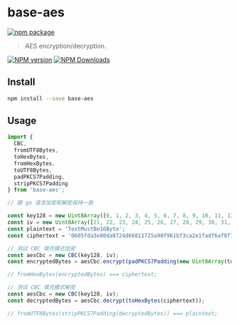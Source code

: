 # base-aes

[![npm package](https://nodei.co/npm/base-aes.png?downloads=true&downloadRank=true&stars=true)](https://www.npmjs.com/package/base-aes)

> AES encryption/decryption.

[![NPM version](https://img.shields.io/npm/v/base-aes.svg?style=flat)](https://npmjs.org/package/base-aes)
[![NPM Downloads](https://img.shields.io/npm/dm/base-aes.svg?style=flat)](https://npmjs.org/package/base-aes)


## Install

```bash
npm install --save base-aes
```

## Usage

```js
import {
  CBC,
  fromUTF8Bytes,
  toHexBytes,
  fromHexBytes,
  toUTF8Bytes,
  padPKCS7Padding,
  stripPKCS7Padding
} from 'base-aes';

// 跟 go 语言加密和解密保持一致

const key128 = new Uint8Array([0, 1, 2, 3, 4, 5, 6, 7, 8, 9, 10, 11, 12, 13, 14, 15]);
const iv = new Uint8Array([21, 22, 23, 24, 25, 26, 27, 28, 29, 30, 31, 32, 33, 34, 35, 36]);
const plaintext = 'TextMustBe16Byte';
const ciphertext = '0605fda3e80da8724d66811725a98f961bf3ca2e1fadf6af8f7223425c74bc69';

// 测试 CBC 填充模式加密
const aesCbc = new CBC(key128, iv);
const encryptedBytes = aesCbc.encrypt(padPKCS7Padding(new Uint8Array(toUTF8Bytes(plaintext))));

// fromHexBytes(encryptedBytes) === ciphertext;

// 测试 CBC 填充模式解密
const aesCbc = new CBC(key128, iv);
const decryptedBytes = aesCbc.decrypt(toHexBytes(ciphertext));

// fromUTF8Bytes(stripPKCS7Padding(decryptedBytes)) === plaintext;
```